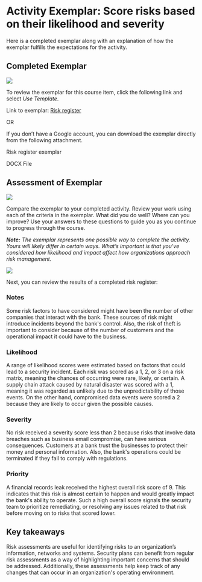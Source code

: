 ﻿# Activity Exemplar: Score risks based on their likelihood and severity

Here is a completed exemplar along with an explanation of how the exemplar fulfills the expectations for the activity.

## Completed Exemplar

![](https://d3c33hcgiwev3.cloudfront.net/imageAssetProxy.v1/4uSbN9IKSGKp7mmMgynaFw_91083a84620e42d5a6f98c51cfacbff1_image.png?expiry=1705449600000&hmac=1ur33gQ8WSbRNowkpEtKlQj7vHi7SbiL8_m8tUu-ofI)

To review the exemplar for this course item, click the following link and select _Use Template_.

Link to exemplar:  [Risk register](https://docs.google.com/document/d/1go-P591TEFasex_iNcz8D8FmYNelwaGDyahGZD2swh4/template/preview?usp=sharing)

OR

If you don’t have a Google account, you can download the exemplar directly from the following attachment.

[](https://d3c33hcgiwev3.cloudfront.net/GjQCeLG_Rq6NpDwH2bWe3g_a3e569effe0b4242be648f8e41681ef1_Risk-register-exemplar.docx?Expires=1705449600&Signature=LJlWQ9jjfquyNyfWIyOJuzeloiilW7uqg-NKYjbpQfDG5SHOzi72FoafF5gnMnWeWdb2TYY5rx6Bhsox11S1R6zWo290TuCD3AN3I6b9b5n~fhkFj9mnYOy~DVrKISFAoFNKF9rLFttJvV~VF6dGKhY3KM~LHItguPZC-ukob-U_&Key-Pair-Id=APKAJLTNE6QMUY6HBC5A)

Risk register exemplar

DOCX File

## Assessment of Exemplar

![](https://d3c33hcgiwev3.cloudfront.net/imageAssetProxy.v1/PbMiD4olS_Wu94ezCyVg3g_8e949e2d845c4e37ad3f90766ca3eaf1_image.png?expiry=1705449600000&hmac=jvwctDoaPCsdhoMOEcnYsA8nAvQWySCoYKeoF2842fo)

Compare the exemplar to your completed activity. Review your work using each of the criteria in the exemplar. What did you do well? Where can you improve? Use your answers to these questions to guide you as you continue to progress through the course.

_**Note:**_ _The exemplar represents one possible way to complete the activity. Yours will likely differ in certain ways. What’s important is that you've considered how likelihood and impact affect how organizations approach risk management._

![](https://d3c33hcgiwev3.cloudfront.net/imageAssetProxy.v1/fHJszLYKTsWS6CWbYRaS9Q_f40dcdc681c8425ba9249ff265e4bbf1_image.png?expiry=1705449600000&hmac=iF7FSuzPASL7VLmFjcxnrfWUHzTmXfF5KglGYn8iPQs)

Next, you can review the results of a completed risk register:

### Notes

Some risk factors to have considered might have been the number of other companies that interact with the bank. These sources of risk might introduce incidents beyond the bank's control. Also, the risk of theft is important to consider because of the number of customers and the operational impact it could have to the business.

### Likelihood

A range of likelihood scores were estimated based on factors that could lead to a security incident. Each risk was scored as a 1, 2, or 3 on a risk matrix, meaning the chances of occurring were rare, likely, or certain. A supply chain attack caused by natural disaster was scored with a 1, meaning it was regarded as unlikely due to the unpredictability of those events. On the other hand, compromised data events were scored a 2 because they are likely to occur given the possible causes.

### Severity

No risk received a severity score less than 2 because risks that involve data breaches such as business email compromise, can have serious consequences. Customers at a bank trust the businesses to protect their money and personal information. Also, the bank's operations could be terminated if they fail to comply with regulations.

### Priority

A financial records leak received the highest overall risk score of 9. This indicates that this risk is almost certain to happen and would greatly impact the bank's ability to operate. Such a high overall score signals the security team to prioritize remediating, or resolving any issues related to that risk before moving on to risks that scored lower.

## Key takeaways

Risk assessments are useful for identifying risks to an organization’s information, networks and systems. Security plans can benefit from regular risk assessments as a way of highlighting important concerns that should be addressed. Additionally, these assessments help keep track of any changes that can occur in an organization's operating environment.
